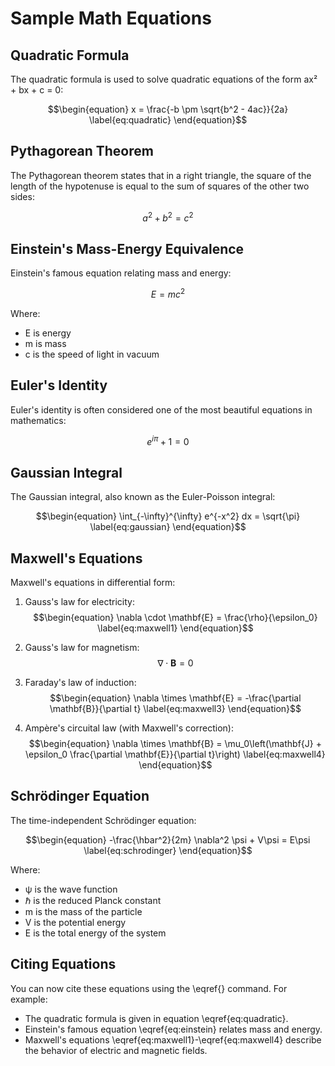 # Sample Math Equations

## Quadratic Formula

The quadratic formula is used to solve quadratic equations of the form ax² + bx + c = 0:

$$\begin{equation}
x = \frac{-b \pm \sqrt{b^2 - 4ac}}{2a}
\label{eq:quadratic}
\end{equation}$$

## Pythagorean Theorem

The Pythagorean theorem states that in a right triangle, the square of the length of the hypotenuse is equal to the sum of squares of the other two sides:

$$\begin{equation}
a^2 + b^2 = c^2
\label{eq:pythagoras}
\end{equation}$$

## Einstein's Mass-Energy Equivalence

Einstein's famous equation relating mass and energy:

$$\begin{equation}
E = mc^2
\label{eq:einstein}
\end{equation}$$

Where:
- E is energy
- m is mass
- c is the speed of light in vacuum

## Euler's Identity

Euler's identity is often considered one of the most beautiful equations in mathematics:

$$\begin{equation}
e^{i\pi} + 1 = 0
\label{eq:euler}
\end{equation}$$

## Gaussian Integral

The Gaussian integral, also known as the Euler-Poisson integral:

$$\begin{equation}
\int_{-\infty}^{\infty} e^{-x^2} dx = \sqrt{\pi}
\label{eq:gaussian}
\end{equation}$$

## Maxwell's Equations

Maxwell's equations in differential form:

1. Gauss's law for electricity:
   $$\begin{equation}
   \nabla \cdot \mathbf{E} = \frac{\rho}{\epsilon_0}
   \label{eq:maxwell1}
   \end{equation}$$

2. Gauss's law for magnetism:
   $$\begin{equation}
   \nabla \cdot \mathbf{B} = 0
   \label{eq:maxwell2}
   \end{equation}$$

3. Faraday's law of induction:
   $$\begin{equation}
   \nabla \times \mathbf{E} = -\frac{\partial \mathbf{B}}{\partial t}
   \label{eq:maxwell3}
   \end{equation}$$

4. Ampère's circuital law (with Maxwell's correction):
   $$\begin{equation}
   \nabla \times \mathbf{B} = \mu_0\left(\mathbf{J} + \epsilon_0 \frac{\partial \mathbf{E}}{\partial t}\right)
   \label{eq:maxwell4}
   \end{equation}$$

## Schrödinger Equation

The time-independent Schrödinger equation:

$$\begin{equation}
-\frac{\hbar^2}{2m} \nabla^2 \psi + V\psi = E\psi
\label{eq:schrodinger}
\end{equation}$$

Where:
- ψ is the wave function
- ℏ is the reduced Planck constant
- m is the mass of the particle
- V is the potential energy
- E is the total energy of the system

## Citing Equations

You can now cite these equations using the \eqref{} command. For example:

- The quadratic formula is given in equation \eqref{eq:quadratic}.
- Einstein's famous equation \eqref{eq:einstein} relates mass and energy.
- Maxwell's equations \eqref{eq:maxwell1}-\eqref{eq:maxwell4} describe the behavior of electric and magnetic fields.

